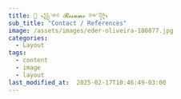 ```yaml
---
title: 👧 ꧁༺ 𝓡𝓮𝓼𝓾𝓶𝓮 ༻꧂
sub_title: "Contact / References"
image: /assets/images/eder-oliveira-180877.jpg
categories:
  - Layout
tags:
  - content
  - image
  - layout
last_modified_at:  2025-02-17T10:46:49-03:00
---
```

